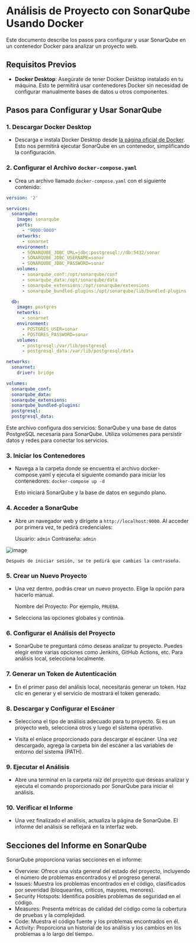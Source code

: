 # Análisis de Proyecto con SonarQube Usando Docker

Este documento describe los pasos para configurar y usar SonarQube en un contenedor Docker para analizar un proyecto web.

## Requisitos Previos

- **Docker Desktop**: Asegúrate de tener Docker Desktop instalado en tu máquina. Esto te permitirá usar contenedores Docker sin necesidad de configurar manualmente bases de datos u otros componentes.

## Pasos para Configurar y Usar SonarQube

### 1. Descargar Docker Desktop

- Descarga e instala Docker Desktop desde [la página oficial de Docker](https://www.docker.com/products/docker-desktop). Esto nos permitirá ejecutar SonarQube en un contenedor, simplificando la configuración.

### 2. Configurar el Archivo `docker-compose.yaml`

- Crea un archivo llamado `docker-compose.yaml` con el siguiente contenido:

```yaml
version: '2'

services:
  sonarqube:
    image: sonarqube
    ports:
      - "9000:9000"
    networks:
      - sonarnet
    environment:
      - SONARQUBE_JDBC_URL=jdbc:postgresql://db:5432/sonar
      - SONARQUBE_JDBC_USERNAME=sonar
      - SONARQUBE_JDBC_PASSWORD=sonar
    volumes:
      - sonarqube_conf:/opt/sonarqube/conf
      - sonarqube_data:/opt/sonarqube/data
      - sonarqube_extensions:/opt/sonarqube/extensions
      - sonarqube_bundled-plugins:/opt/sonarqube/lib/bundled-plugins

  db:
    image: postgres
    networks:
      - sonarnet
    environment:
      - POSTGRES_USER=sonar
      - POSTGRES_PASSWORD=sonar
    volumes:
      - postgresql:/var/lib/postgresql
      - postgresql_data:/var/lib/postgresql/data

networks:
  sonarnet:
    driver: bridge

volumes:
  sonarqube_conf:
  sonarqube_data:
  sonarqube_extensions:
  sonarqube_bundled-plugins:
  postgresql:
  postgresql_data:
```
Este archivo configura dos servicios: SonarQube y una base de datos PostgreSQL necesaria para SonarQube. Utiliza volúmenes para persistir datos y redes para conectar los servicios.

### 3. Iniciar los Contenedores
- Navega a la carpeta donde se encuentra el archivo docker-compose.yaml y ejecuta el siguiente comando para iniciar los contenedores:
`docker-compose up -d`

	Esto iniciará SonarQube y la base de datos en segundo plano.

### 4. Acceder a SonarQube
- Abre un navegador web y dirígete a `http://localhost:9000`. Al acceder por primera vez, te pedirá credenciales:

	Usuario: `admin`
	Contraseña: `admin`

![image](https://github.com/user-attachments/assets/1487ff46-5693-40da-ab84-d9ece569f6ed)

	Después de iniciar sesión, se te pedirá que cambies la contraseña.

### 5. Crear un Nuevo Proyecto
- Una vez dentro, podrás crear un nuevo proyecto. Elige la opción para hacerlo manual.

	Nombre del Proyecto: Por ejemplo, `PRUEBA`.

- Selecciona las opciones globales y continúa.
	
### 6. Configurar el Análisis del Proyecto
- SonarQube te preguntará cómo deseas analizar tu proyecto. Puedes elegir entre varias opciones como Jenkins, GitHub Actions, etc. Para análisis local, selecciona localmente.

### 7. Generar un Token de Autenticación
- En el primer paso del análisis local, necesitarás generar un token. Haz clic en generar y el servicio de mostrará el token generado.

### 8. Descargar y Configurar el Escáner
- Selecciona el tipo de análisis adecuado para tu proyecto. Si es un proyecto web, selecciona otros y luego el sistema operativo.

- Visita el enlace proporcionado para descargar el escáner. Una vez descargado, agrega la carpeta bin del escáner a las variables de entorno del sistema (PATH).

### 9. Ejecutar el Análisis
- Abre una terminal en la carpeta raíz del proyecto que deseas analizar y ejecuta el comando proporcionado por SonarQube para iniciar el análisis.

### 10. Verificar el Informe
- Una vez finalizado el análisis, actualiza la página de SonarQube. El informe del análisis se reflejará en la interfaz web.

## Secciones del Informe en SonarQube
SonarQube proporciona varias secciones en el informe:

- Overview: Ofrece una vista general del estado del proyecto, incluyendo el número de problemas encontrados y el progreso general.
- Issues: Muestra los problemas encontrados en el código, clasificados por severidad (bloqueantes, críticos, mayores, menores).
- Security Hotspots: Identifica posibles problemas de seguridad en el código.
- Measures: Presenta métricas de calidad del código como la cobertura de pruebas y la complejidad.
- Code: Muestra el código fuente y los problemas encontrados en él.
- Activity: Proporciona un historial de los análisis y los cambios en los problemas a lo largo del tiempo.

